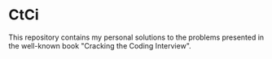 # CtCi

This repository contains my personal solutions to the problems presented in the well-known book "Cracking the Coding Interview".

